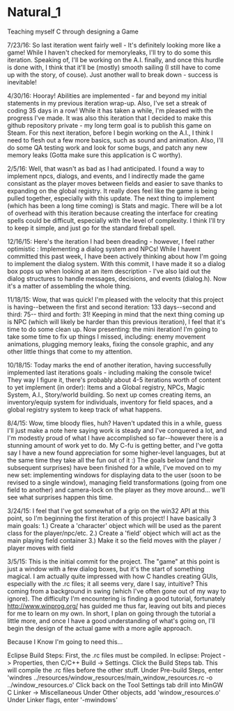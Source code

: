 # Natural_1
Teaching myself C through designing a Game

7/23/16: So last iteration went fairly well - It's definitely looking more like a game! While I haven't checked for memoryleaks, I'll try to do some this iteration. Speaking of, I'll be working on the A.I. finally, and once this hurdle is done with, I think that it'll be (mostly) smooth sailing (I still have to come up with the story, of couse). Just another wall to break down - success is inevitable!

4/30/16: Hooray! Abilities are implemented - far and beyond my initial statements in my previous iteration wrap-up. Also, I've set a streak of coding 35 days in a row! While it has taken a while, I'm pleased with the progress I've made. It was also this iteration that I decided to make this github repository private - my long term goal is to publish this game on Steam. For this next iteration, before I begin working on the A.I., I think I need to flesh out a few more basics, such as sound and animation. Also, I'll do some QA testing work and look for some bugs, and patch any new memory leaks (Gotta make sure this application is C worthy).

2/5/16: Well, that wasn't as bad as I had anticipated. I found a way to implement npcs, dialogs, and events, and I indirectly made the game consistant as the player moves between fields and easier to save thanks to expanding on the global registry. It really does feel like the game is being pulled together, especially with this update. The next thing to implement (which has been a long time coming) is Stats and magic. There will be a lot of overhead with this iteration because creating the interface for creating spells could be difficult, especially with the level of complexity. I think I'll try to keep it simple, and just go for the standard fireball spell.

12/16/15: Here's the iteration I had been dreading - however, I feel rather optimistic : Implementing a dialog system and NPCs! While I havent committed this past week, I have been actively thinking about how I'm going to implement the dialog system. With this commit, I have made it so a dialog box pops up when looking at an item description - I've also laid out the dialog structures to handle messages, decisions, and events (dialog.h). Now it's a matter of assembling the whole thing.

11/18/15: Wow, that was quick! I'm pleased with the velocity that this project is having--between the first and second iteration: 133 days--second and third: 75-- third and forth: 31! Keeping in mind that the next thing coming up is NPC (which will likely be harder than this previous iteration), I feel that it's time to do some clean up. Now presenting: the mini iteration! I'm going to take some time to fix up things I missed, including: enemy movement animations, plugging memory leaks, fixing the console graphic, and any other little things that come to my attention.

10/18/15: Today marks the end of another iteration, having successfully implemented last iterations goals - including making the console twice! They way I figure it, there's probably about 4-5 iterations worth of content to yet implement (in order): Items and a Global registry, NPCs, Magic System, A.I., Story/world building. So next up comes creating items, an inventory/equip  system for individuals, inventory for field spaces, and a global registry system to keep track of what happens.

8/4/15: Wow, time bloody flies, huh? Haven't updated this in a while, guess I'll just make a note here saying work is steady and I've conquered a lot, and I'm modestly proud of what I have accomplished so far--however there is a stunning amount of work yet to do. My C-fu is getting better, and I've gotta say I have a new found appreciation for some higher-level languages, but at the same time they take all the fun out of it :) The goals below (and their subsequent surprises) have been finished for a while, I've moved on to my new set: implementing windows for displaying data to the user (soon to be revised to a single window), managing field transformations (going from one field to another) and camera-lock on the player as they move around... we'll see what surprises happen this time.

3/24/15: I feel that I've got somewhat of a grip on the win32 API at this point, so I'm beginning the first iteration of this project! I have basically 3 main goals:
1.) Create a 'character' object which will be used as the parent class for the player/npc/etc.
2.) Create a 'field' object which will act as the main playing field container
3.) Make it so the field moves with the player / player moves with field

3/5/15: This is the initial commit for the project. The "game" at this point is just a window with a few dialog boxes, but it's the start of something magical. I am actually quite impressed with how C handles creating GUIs, especially with the .rc files; it all seems very, dare I say, intuitive? This coming from a background in swing (which I've often gone out of my way to ignore). The difficulty I'm encountering is finding a good tutorial, fortunately http://www.winprog.org/ has guided me thus far, leaving out bits and pieces for me to learn on my own. In short, I plan on going through the tutorial a little more, and once I have a good understanding of what's going on, I'll begin the design of the actual game with a more agile approach. 

Because I Know I'm going to need this...

Eclipse Build Steps:
First, the .rc files must be compiled. In eclipse:
Project -> Properties, then 
C/C++ Build -> Settings.
Click the Build Steps tab. This will compile the .rc files before the other stuff.
Under Pre-build Steps, enter 'windres ../resources/window_resources/main_window_resources.rc -o ../window_resources.o'
Click back on the Tool Settings tab
drill into MinGW C Linker -> Miscellaneous
Under Other objects, add 'window_resources.o'
Under Linker flags, enter '-mwindows'
